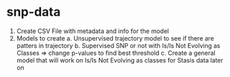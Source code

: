 # snp-data
1. Create CSV File with metadata and info for the model
2. Models to create
    a. Unsupervised trajectory model to see if there are patters in trajectory
    b. Supervised SNP or not with Is/Is Not Evolving as Classes => change p-values to find
    best threshold
    c. Create a general model that will work on Is/Is Not Evolving as classes for Stasis data later on
